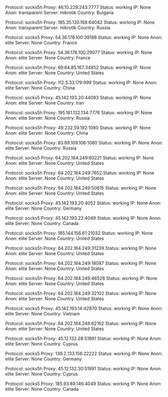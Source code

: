 Protocol: socks5h
Proxy: 46.10.229.243:7777
Status: working
IP: None
Anon: transparent
Server: mikrotik
Country: Bulgaria

Protocol: socks5h
Proxy: 185.35.130.168:64042
Status: working
IP: None
Anon: transparent
Server: mikrotik
Country: Russia

Protocol: socks5
Proxy: 54.36.176.100:39188
Status: working
IP: None
Anon: elite
Server: None
Country: France

Protocol: socks5h
Proxy: 54.36.176.100:29077
Status: working
IP: None
Anon: elite
Server: None
Country: France

Protocol: socks5h
Proxy: 69.64.85.167:34852
Status: working
IP: None
Anon: elite
Server: None
Country: United States

Protocol: socks5h
Proxy: 112.5.33.179:999
Status: working
IP: None
Anon: elite
Server: None
Country: China

Protocol: socks5
Proxy: 45.142.193.20:44093
Status: working
IP: None
Anon: elite
Server: None
Country: Iran

Protocol: socks5h
Proxy: 195.161.132.134:7776
Status: working
IP: None
Anon: elite
Server: None
Country: Russia

Protocol: socks5h
Proxy: 49.232.59.192:1080
Status: working
IP: None
Anon: elite
Server: None
Country: China

Protocol: socks5h
Proxy: 83.69.109.106:1080
Status: working
IP: None
Anon: elite
Server: None
Country: Russia

Protocol: socks5
Proxy: 64.202.184.249:60221
Status: working
IP: None
Anon: elite
Server: None
Country: United States

Protocol: socks5h
Proxy: 64.202.184.249:7652
Status: working
IP: None
Anon: elite
Server: None
Country: United States

Protocol: socks5h
Proxy: 64.202.184.249:50615
Status: working
IP: None
Anon: elite
Server: None
Country: United States

Protocol: socks5
Proxy: 45.142.193.20:4052
Status: working
IP: None
Anon: elite
Server: None
Country: Germany

Protocol: socks5
Proxy: 45.142.193.22:4049
Status: working
IP: None
Anon: elite
Server: None
Country: Canada

Protocol: socks5h
Proxy: 185.144.156.61:21032
Status: working
IP: None
Anon: elite
Server: None
Country: United States

Protocol: socks5h
Proxy: 64.202.184.249:31239
Status: working
IP: None
Anon: elite
Server: None
Country: United States

Protocol: socks5h
Proxy: 64.202.184.249:18087
Status: working
IP: None
Anon: elite
Server: None
Country: United States

Protocol: socks5h
Proxy: 64.202.184.249:46528
Status: working
IP: None
Anon: elite
Server: None
Country: United States

Protocol: socks5h
Proxy: 64.202.184.249:32102
Status: working
IP: None
Anon: elite
Server: None
Country: United States

Protocol: socks5
Proxy: 45.142.193.14:42870
Status: working
IP: None
Anon: elite
Server: None
Country: Vietnam

Protocol: socks5h
Proxy: 64.202.184.249:62162
Status: working
IP: None
Anon: elite
Server: None
Country: United States

Protocol: socks5h
Proxy: 45.12.132.28:51891
Status: working
IP: None
Anon: elite
Server: None
Country: Cyprus

Protocol: socks5
Proxy: 138.2.133.156:22222
Status: working
IP: None
Anon: elite
Server: None
Country: Germany

Protocol: socks5h
Proxy: 45.12.132.30:51991
Status: working
IP: None
Anon: elite
Server: None
Country: Cyprus

Protocol: socks5
Proxy: 185.93.89.146:4049
Status: working
IP: None
Anon: elite
Server: None
Country: Canada


